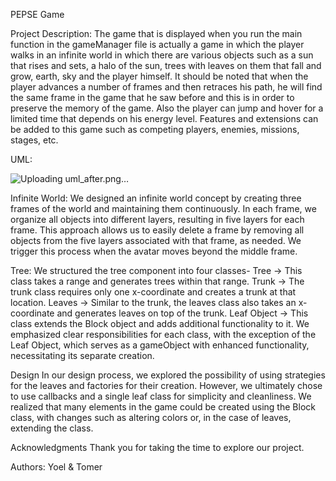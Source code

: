 PEPSE Game

Project Description:
The game that is displayed when you run the main function in the gameManager file is actually a game in which the player walks 
in an infinite world in which there are various objects such as a sun that rises and sets, a halo of the sun, trees with leaves 
on them that fall and grow, earth, sky and the player himself. It should be noted that when the player advances a number of frames
and then retraces his path, he will find the same frame in the game that he saw before and this is in order to preserve the memory 
of the game. Also the player can jump and hover for a limited time that depends on his energy level.
Features and extensions can be added to this game such as competing players, enemies, missions, stages, etc.


UML:

![Uploading uml_after.png…]()

Infinite World:
We designed an infinite world concept by creating three frames of the world and maintaining them continuously.
In each frame, we organize all objects into different layers, resulting in five layers for each frame. 
This approach allows us to easily delete a frame by removing all objects from the five layers associated with that frame,
as needed. We trigger this process when the avatar moves beyond the middle frame.

Tree:
We structured the tree component into four classes-
Tree -> This class takes a range and generates trees within that range.
Trunk -> The trunk class requires only one x-coordinate and creates a trunk at that location.
Leaves -> Similar to the trunk, the leaves class also takes an x-coordinate and generates leaves on top of the trunk.
Leaf Object -> This class extends the Block object and adds additional functionality to it.
We emphasized clear responsibilities for each class, with the exception of the Leaf Object,
which serves as a gameObject with enhanced functionality, necessitating its separate creation.

Design
In our design process, we explored the possibility of using strategies for the leaves and factories for their creation.
However, we ultimately chose to use callbacks and a single leaf class for simplicity and cleanliness.
We realized that many elements in the game could be created using the Block class, with changes such as altering colors or,
in the case of leaves, extending the class.

Acknowledgments
Thank you for taking the time to explore our project.

Authors: Yoel & Tomer

